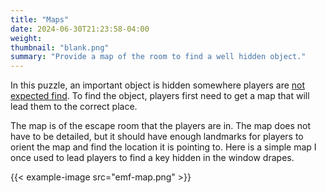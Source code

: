 ```yaml
---
title: "Maps"
date: 2024-06-30T21:23:58-04:00
weight:
thumbnail: "blank.png"
summary: "Provide a map of the room to find a well hidden object."
---
```


In this puzzle, an important object is hidden somewhere players are [not
expected find]. To find the object, players first need to get a map that
will lead them to the correct place.

The map is of the escape room that the players are in. The map does not
have to be detailed, but it should have enough landmarks for players to
orient the map and find the location it is pointing to. Here is a simple
map I once used to lead players to find a key hidden in the window drapes.

{{< example-image src="emf-map.png" >}}

[not expected find]: ../unfair-hiding-places/
